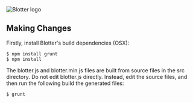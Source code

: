 <img src="https://github.com/bradley/Blotter/blob/assets/images/logo.png" alt="Blotter logo"/>


## Making Changes

Firstly, install Blotter's build dependencies (OSX):

```
$ npm install grunt
$ npm install
```

The blotter.js and blotter.min.js files are built from source files in the src directory. Do not edit blotter.js directly. Instead, edit the source files, and then run the following build the generated files:

```
$ grunt
```
